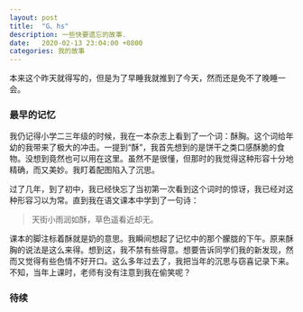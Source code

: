 ```yaml
---
layout: post
title:  "G、hs"
description: 一些快要遗忘的故事.
date:   2020-02-13 23:04:00 +0800
categories: 我的故事
---
```

本来这个昨天就得写的，但是为了早睡我就推到了今天，然而还是免不了晚睡一会。

### 最早的记忆

我仍记得小学二三年级的时候，我在一本杂志上看到了一个词：酥胸。这个词给年幼的我带来了极大的冲击。一提到“酥”，我首先想到的是饼干之类口感酥脆的食物。没想到竟然也可以用在这里。虽然不是很懂，但那时的我觉得这种形容十分地精确，而又美妙。我盯着配图陷入了沉思。

过了几年，到了初中，我已经快忘了当初第一次看到这个词时的惊讶，我已经对这种形容习以为常。直到我在语文课本中学到了一句诗：

> 天街小雨润如酥，草色遥看近却无。

课本的脚注标着酥就是奶的意思。我瞬间想起了记忆中的那个朦胧的下午。原来酥胸的说法是这么来得。想到这，我不禁有些得意。想要告诉同学们我的新发现，然而又觉得有些色情不好开口。这么多年过去了，我把当年的沉思与窃喜记录下来。不知，当年上课时，老师有没有注意到我在偷笑呢？

### 待续
